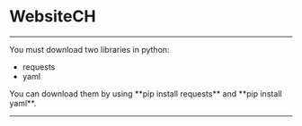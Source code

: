 # WebsiteCH

---

You must download two libraries in python:
<ul>
  <li>requests</li>
  <li>yaml</li>
</ul>
 You can download them by using **pip install requests** and **pip install yaml**.

---
